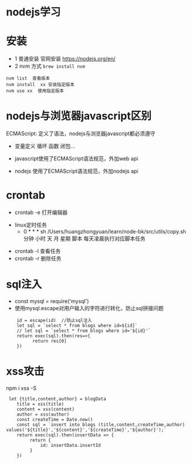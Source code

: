 # nodejs学习

# 安装
- 1 普通安装 官网安装   https://nodejs.org/en/
- 2 nvm 方式
   `brew install nvm`
```
nvm list  查看版本
nvm install  xx 安装指定版本
nvm use xx  使用指定版本
```

# nodejs与浏览器javascript区别


ECMAScript:  定义了语法，nodejs与浏览器javascript都必须遵守

* 变量定义 循环 函数 闭包...

* javascript使用了ECMAScript语法规范，外加web api 

* nodejs 使用了ECMAScript语法规范，外加nodejs api  



# crontab
* crontab -e 打开编辑器
- linux定时任务
  *   0   *   *   *   sh /Users/huangzhongyuan/learn/node-bk/src/utils/copy.sh
  分钟 小时 天  月  星期  脚本
  每天凌晨执行对应脚本任务
* crontab -l 查看任务
* crontab -r 删除任务


# sql注入
- const mysql = require('mysql')
- 使用mysql.escape对用户输入的字符进行转化，防止sql拼接问题
```
    id = escape(id)  //防止sql注入
    let sql = `select * from blogs where id=${id}`
    // let sql = `select * from blogs where id='${id}'`
    return exec(sql).then(res=>{
          return res[0]
    })
```

# xss攻击
npm i  xss -S 

```
 let {title,content,author} = blogData
    title = xss(title)
    content = xss(content)
    author = xss(author)
    const createTime = Date.now()
    const sql = `insert into blogs (title,content,createTime,author) values('${title}','${content}','${createTime}','${author}');`
    return exec(sql).then(insertData => {
         return {
             id: insertData.insertId
         }
    })
```






